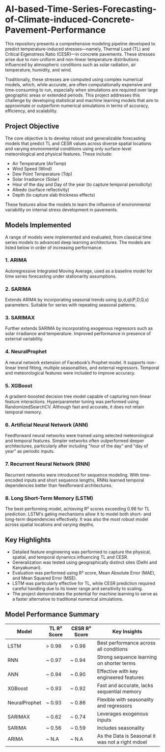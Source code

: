 # AI-based-Time-Series-Forecasting-of-Climate-induced-Concrete-Pavement-Performance

This repository presents a comprehensive modeling pipeline developed to predict temperature-induced stresses—namely, Thermal Load (TL) and Critical Eigenstress Ratio (CESR)—in concrete pavements. These stresses arise due to non-uniform and non-linear temperature distributions influenced by atmospheric conditions such as solar radiation, air temperature, humidity, and wind.

Traditionally, these stresses are computed using complex numerical models, which, while accurate, are often computationally expensive and time-consuming to run, especially when simulations are required over large geographic areas or extended periods. This project addresses this challenge by developing statistical and machine learning models that aim to approximate or outperform numerical simulations in terms of accuracy, efficiency, and scalability.

## Project Objective

The core objective is to develop robust and generalizable forecasting models that predict TL and CESR values across diverse spatial locations and varying environmental conditions using only surface-level meteorological and physical features. These include:

- Air Temperature (AirTemp)
- Wind Speed (Wind)
- Dew Point Temperature (Tdp)
- Solar Irradiance (Solar)
- Hour of the day and Day of the year (to capture temporal periodicity)
- Albedo (surface reflectivity)
- Depth (to capture slab thickness effects)

These features allow the models to learn the influence of environmental variability on internal stress development in pavements.

## Models Implemented

A range of models were implemented and evaluated, from classical time series models to advanced deep learning architectures. The models are listed below in order of increasing performance.

### 1. ARIMA

Autoregressive Integrated Moving Average, used as a baseline model for time series forecasting under stationarity assumptions.

### 2. SARIMA

Extends ARIMA by incorporating seasonal trends using (p,d,q)(P,D,Q,s) parameters. Suitable for series with repeating seasonal patterns.

### 3. SARIMAX

Further extends SARIMA by incorporating exogenous regressors such as solar irradiance and temperature. Improved performance in presence of external variability.

### 4. NeuralProphet

A neural network extension of Facebook’s Prophet model. It supports non-linear trend fitting, multiple seasonalities, and external regressors. Temporal and meteorological features were included to improve accuracy.

### 5. XGBoost

A gradient-boosted decision tree model capable of capturing non-linear feature interactions. Hyperparameter tuning was performed using RandomizedSearchCV. Although fast and accurate, it does not retain temporal memory.

### 6. Artificial Neural Network (ANN)

Feedforward neural networks were trained using selected meteorological and temporal features. Simpler networks often outperformed deeper architectures, particularly after including "hour of the day" and "day of year" as periodic inputs.

### 7. Recurrent Neural Network (RNN)

Recurrent networks were introduced for sequence modeling. With time-encoded inputs and short sequence lengths, RNNs learned temporal dependencies better than feedforward architectures.

### 8. Long Short-Term Memory (LSTM)

The best-performing model, achieving R² scores exceeding 0.98 for TL prediction. LSTM's gating mechanisms allow it to model both short- and long-term dependencies effectively. It was also the most robust model across spatial locations and varying depths.

## Key Highlights

- Detailed feature engineering was performed to capture the physical, spatial, and temporal dynamics influencing TL and CESR.
- Generalization was tested using geographically distinct sites (Delhi and Kanyakumari).
- Evaluation was performed using R² score, Mean Absolute Error (MAE), and Mean Squared Error (MSE).
- LSTM was particularly effective for TL, while CESR prediction required careful handling due to its lower range and sensitivity to scaling.
- The project demonstrates the potential for machine learning to serve as a faster alternative to traditional numerical simulations.


## Model Performance Summary

| Model         | TL R² Score | CESR R² Score | Key Insights                             |
|---------------|-------------|----------------|-------------------------------------------|
| LSTM          | > 0.98      | > 0.98         | Best performance across all conditions    |
| RNN           | ~ 0.97      | ~ 0.94         | Strong sequence learning on shorter terms |
| ANN           | ~ 0.94      | ~ 0.90         | Effective with key engineered features    |
| XGBoost       | ~ 0.93      | ~ 0.92         | Fast and accurate, lacks sequential memory|
| NeuralProphet | ~ 0.93      | ~ 0.86         | Flexible with seasonality and regressors  |
| SARIMAX       | ~ 0.62      | ~ 0.74         | Leverages exogenous inputs                |
| SARIMA        | ~ 0.56      | ~ 0.59         | Includes seasonality      |
| ARIMA         | ~ N.A      | ~ N.A        |As the Data is Seasonal it was not a right mdoel                    |



